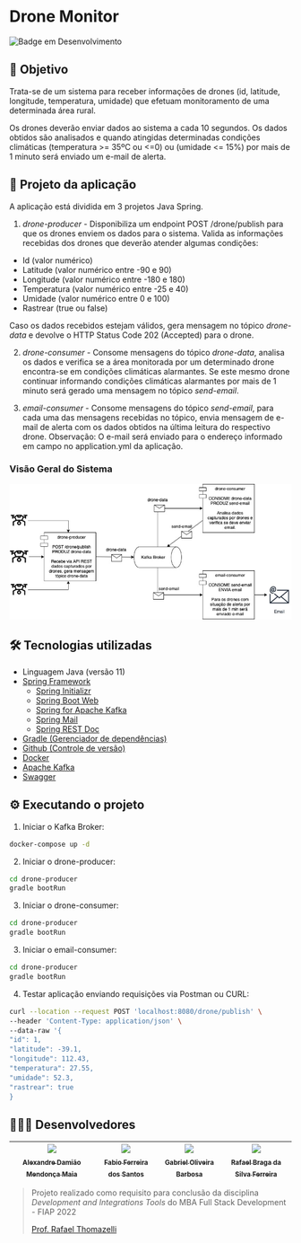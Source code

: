 # Drone Monitor

![Badge em Desenvolvimento](http://img.shields.io/static/v1?label=STATUS&message=EM%20DESENVOLVIMENTO&color=GREEN&style=for-the-badge)

## 🎯 Objetivo

Trata-se de um sistema para receber informações de drones (id, latitude, longitude, temperatura, umidade) que efetuam monitoramento de uma determinada área rural. 

Os drones deverão enviar dados ao sistema a cada 10 segundos. Os dados obtidos são analisados e quando atingidas determinadas condições climáticas (temperatura >= 35ºC ou <=0) ou (umidade <= 15%) por mais de 1 minuto será enviado um e-mail de alerta.

## 📐 Projeto da aplicação

A aplicação está dividida em 3 projetos Java Spring.

1) <i>drone-producer</i> - Disponibiliza um endpoint POST /drone/publish para que os drones enviem os dados para o sistema. 
Valida as informações recebidas dos drones que deverão atender algumas condições:
- Id (valor numérico)
- Latitude (valor numérico entre -90 e 90)
- Longitude (valor numérico entre -180 e 180)
- Temperatura (valor numérico entre -25 e 40)
- Umidade (valor numérico entre 0 e 100)
- Rastrear (true ou false)

Caso os dados recebidos estejam válidos, gera mensagem no tópico <i>drone-data</i> e devolve o HTTP Status Code 202 (Accepted) para o drone. 

2) <i>drone-consumer</i> - Consome mensagens do tópico <i>drone-data</i>, analisa os dados e verifica se a área monitorada por um determinado drone encontra-se em condições climáticas alarmantes. 
Se este mesmo drone continuar informando condições climáticas alarmantes por mais de 1 minuto será gerado uma mensagem no tópico <i>send-email</i>.


3) <i>email-consumer</i> - Consome mensagens do tópico <i>send-email</i>, para cada uma das mensagens recebidas no tópico, envia mensagem de e-mail de alerta com os dados obtidos na última leitura do respectivo drone. 
Observação: O e-mail será enviado para o endereço informado em campo no application.yml da aplicação.

### Visão Geral do Sistema
![Visão Geral do Sistema](images/Arquitetura%20solução.jpg)

## 🛠️ Tecnologias utilizadas

- Linguagem Java (versão 11)
- [Spring Framework](https://spring.io)
    - [Spring Initializr](https://start.spring.io)
    - [Spring Boot Web](https://spring.io/projects/spring-boot)
    - [Spring for Apache Kafka](https://spring.io/projects/spring-kafka)
    - [Spring Mail](https://www.baeldung.com/spring-email)
    - [Spring REST Doc](https://spring.io/projects/spring-restdocs)
- [Gradle (Gerenciador de dependências)](https://gradle.org)
- [Github (Controle de versão)](https://github.com)
- [Docker](https://www.docker.com)
- [Apache Kafka](https://kafka.apache.org)
- [Swagger](http://swagger.io)


## ⚙️ Executando o projeto 

1. Iniciar o Kafka Broker: 

```bash
docker-compose up -d
```

2. Iniciar o drone-producer:

```bash
cd drone-producer
gradle bootRun
```

3. Iniciar o drone-consumer:

```bash
cd drone-producer
gradle bootRun
```

3. Iniciar o email-consumer:

```bash
cd drone-producer
gradle bootRun
```

4. Testar aplicação enviando requisições via Postman ou CURL:

```bash
curl --location --request POST 'localhost:8080/drone/publish' \
--header 'Content-Type: application/json' \
--data-raw '{
"id": 1,
"latitude": -39.1,
"longitude": 112.43,
"temperatura": 27.55,
"umidade": 52.3,
"rastrear": true  
}
```

## 👨🏽‍💻 Desenvolvedores

| [<img src="https://avatars.githubusercontent.com/AlexDamiao86" width=115><br><sub>Alexandre Damião Mendonça Maia</sub>](https://github.com/AlexDamiao86) |  [<img src="https://avatars.githubusercontent.com/FabioQuimico" width=115><br><sub>Fabio Ferreira dos Santos</sub>](https://github.com/FabioQuimico) |  [<img src="https://avatars.githubusercontent.com/Gabriel2503" width=115><br><sub>Gabriel Oliveira Barbosa</sub>](https://github.com/Gabriel2503) | [<img src="https://avatars.githubusercontent.com/ferreirabraga" width=115><br><sub>Rafael Braga da Silva Ferreira</sub>](https://github.com/ferreirabraga) | 
| :---: | :---: | :---: | :---: |

>
>Projeto realizado como requisito para conclusão da disciplina <i>Development and Integrations Tools</i> do MBA Full Stack Development - FIAP 2022
>
>[Prof. Rafael Thomazelli](https://github.com/rafamazzucato)
